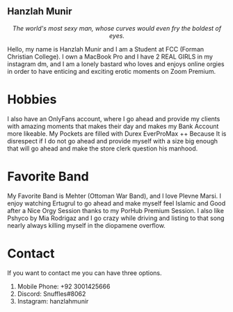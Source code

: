 ## Hanzlah Munir

<center><i> The world's most sexy man, whose curves would even fry the boldest of eyes. </i></center>

Hello, my name is Hanzlah Munir and I am a Student at FCC (Forman Christian College). I own a MacBook Pro and I have 2 REAL GIRLS in my instagram dm, and I am a lonely bastard who loves and enjoys online orgies in order to have enticing and exciting erotic moments on Zoom Premium.

# Hobbies

I also have an OnlyFans account, where I go ahead and provide my clients with amazing moments that makes their day and makes my Bank Account more likeable. My Pockets are filled with Durex EverProMax ++ Because It is disrespect if I do not go ahead and provide myself with a size big enough that will go ahead and make the store clerk question his manhood.

# Favorite Band

My Favorite Band is Mehter (Ottoman War Band), and I love Plevne Marsi. I enjoy watching Ertugrul to go ahead and make myself feel Islamic and Good after a Nice Orgy Session thanks to my PorHub Premium Session. I also like Pshyco by Mia Rodrigaz and I go crazy while driving and listing to that song nearly always killing myself in the diopamene overflow.

# Contact

If you want to contact me you can have three options.
1. Mobile Phone: +92 3001425666
2. Discord: Snuffles#8062
3. Instagram: hanzlahmunir
